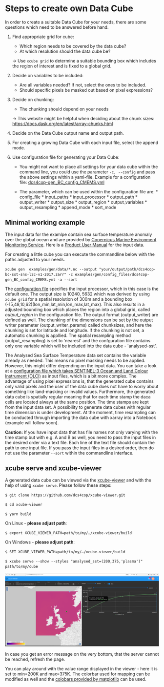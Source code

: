 # Steps to create own Data Cube

In order to create a suitable Data Cube for your needs, there are some questions which need to be answered before hand. 

1. Find appropriate grid for cube:
    * Which region needs to be covered by the data cube? 
    * At which resolution should the data cube be? 

    &rarr; Use `xcube grid` to determine a suitable bounding box which includes the region of interest 
    and is fixed to a global grid. 

2. Decide on variables to be included:
    * Are all variables needed? If not, select the ones to be included.
    * Should specific pixels be masked out based on pixel expressions? 

3. Decide on chunking:
    * The chunking should depend on your needs

    &rarr; This website might be helpful when deciding about the chunk sizes:  https://docs.dask.org/en/latest/array-chunks.html

4. Decide on the Data Cube output name and output path.

5. For creating a growing Data Cube with each input file, select the append mode. 
    
6. Use configuration file for generating your Data Cube:
    * You might not want to place all settings for your data cube within the command line, 
    you could use the parameter `-c, --config` and pass the above settings within a yaml-file. 
    Example for a configuration file: [dcs4cop-gen_BC_config_CMEMS.yml](../examples/gen/config_files/dcs4cop-gen_BC_config_CMEMS.yml)
      
    * The parameter, which can be used within the configuration file are: 
            * config_file
            * input_paths 
            * input_processor
            * output_path 
            * output_writer 
            * output_size 
            * output_region 
            * output_variables 
            * output_resampling 
            * append_mode 
            * sort_mode 
            
## Minimal working example

The input data for the examlpe contain sea surface temperature anomaly over the global ocean and are provided by [Copernicus
Marine Environment Monitoring Service](http://marine.copernicus.eu/). 
Here is a [Product User Manual](http://resources.marine.copernicus.eu/documents/PUM/CMEMS-SST-PUM-010-001.pdf) for the input data.

For creating a little cube you can execute the commandline below with the paths adjusted to your needs.

`xcube gen  examples/gen/data/*.nc --output "your/output/path/dcs4cop-bc-sst-sns-l2c-v1-2017.zarr" -c examples/gen/config_files/dcs4cop-gen_BC_config_CMEMS.yml -a --sort`

The [configuration file](../examples/gen/config_files/dcs4cop-gen_BC_config_CMEMS.yml) specifies the input processor, 
which in this case is the default one. The output size is 10240, 5632 which was derived by using `xcube grid` 
for a spatial resolution of 300m and a bounding box (-15,48,10,62)(lon_min,lat_min,lon_max,lat_max). This also results 
in a adjusted bounding box which places the region into a global grid, called *output_region* in the configuration file. 
The output format (output_writer) are defined as well. 
The chunking of the dimensions can be set by the output writer parameter (output_writer_params) called chunksizes, 
and here the chunking is set for latitude and longitude. If the chunking is not set, a automatic chunking is appllied.
The spatial resampling method (output_resampling) is set to 'nearest' and the confguration file contains only one 
variable which will be included into the data cube - 'analysed-sst'.

The Analysed Sea Surface Temperature data set contains the variable already as needed. This means no pixel 
masking needs to be applied. However, this might differ depending on the input data. You can take a look at a 
[configuration file which takes SENTINEL-3 Ocean and Land Colour Instrument (OLCI)](../examples/gen/config_files/dcs4cop-config.yml)
as input files, which is a bit more complex.
The advantage of using pixel expressions is, that the generated cube contains only valid pixels and the user of the data cube
does not have to worry about something like land-masking or invalid values. 
Furthermore, the generated data cube is spatially regular meaning that for each time stamp the daca cells are located 
always at the same position. The time stamps are kept from the input data set. A possibility to generate data cubes with 
regular time dimension is under development. At the moment, time resampling can be conducted through importing the data cube 
with xarray into a Notebook (example will follow soon).

__Caution:__ If you have input data that has file names not only varying with the time stamp but with e.g. A and B as well, 
you need to pass the input files in the desired order via a text file. Each line of the text file should contain the 
path to one input file. If you pass the input files in a desired order, then do not use the parameter `--sort` within
the commandline interface.

## xcube serve and xcube-viewer
A generated data cube can be viewed via the [xcube-viewer](https://github.com/dcs4cop/xcube-viewer/)
and with the help of using `xcube serve`. Please follow these steps: 

`$ git clone https://github.com/dcs4cop/xcube-viewer.git`

`$ cd xcube-viewer`

`$ yarn build`

On Linux - __please adjust path__:

`$ export XCUBE_VIEWER_PATH=path/to/my/…/xcube-viewer/build`

On Windows - __please adjust path__:

`$ SET XCUBE_VIEWER_PATH=path/to/my/…/xcube-viewer/build`

`$ xcube serve --show --styles "analysed_sst=(200,375,'plasma')" path/to/my/cube`

![](Screenshot_viewer.png)

In case you get an error message on the very bottom, that the server cannot be reached, refresh the page. 

You can play around with the value range displayed in the viewer - here it is set to min=200K and max=375K. The colorbar 
used for mapping can be modified as well and the 
[colobars provided by matplotlib](https://matplotlib.org/examples/color/colormaps_reference.html) can be used. 